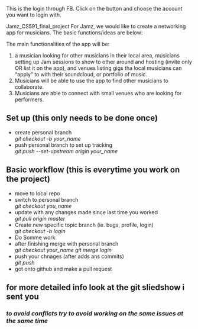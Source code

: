 This is the login through FB. Click on the button and choose the account you want to login with.


Jamz_CS591_final_project
For Jamz, we would like to create a networking app for musicians. The basic functions/ideas are below:

The main functionalities of the app will be: 
1. a musician looking for other musicians in their local area, musicians setting up Jam sessions to show to other around and hosting (invite only OR list it on the app), and venues listing gigs tha local musicians can “apply” to with their soundcloud, or portfolio of music.
2. Musicians will be able to use the app to find other musicians to collaborate.
3. Musicians are able to connect with small venues who are looking for performers.


## Set up (this only needs to be done once)
- create personal branch\
  *git checkout -b your_name*
- push personal branch to set up tracking \
  *git push --set-upstream origin your_name*

## Basic workflow (this is everytime you work on the project)
- move to local repo 
- switch to personal branch \
  *git checkout you_name*
- update with any changes made since last time you worked \
  *git pull origin master* 
- Create new specific topic branch (ie. bugs, profile, login)\
  *git checkout -b login* 
- Do Somme work
- after finishing merge with personal branch \
  *git checkout your_name* 
  *git merge login* 
- push your chnages (after adds ans commits)\
  *git push*
- got onto github and make a pull request

## for more detailed info look at the git sliedshow i sent you

### _to avoid conflicts try to avoid working on the same issues at the same time_
